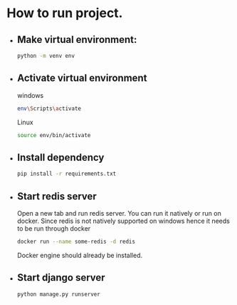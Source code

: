 # How to run project.
-   ## Make virtual environment:
    ```sh
    python -m venv env
    ```
-   ## Activate virtual environment
    windows 
    ```sh
    env\Scripts\activate
    ```
    Linux
    ```sh
    source env/bin/activate
    ```
-   ## Install dependency
    ```sh
    pip install -r requirements.txt
    ```
-   ## Start redis server
    Open a new tab and run redis server. You can run it natively or run on docker. Since redis is not natively supported on windows hence it needs to be run through docker
    ```sh
    docker run --name some-redis -d redis
    ```
    Docker engine should already be installed.
 
-   ## Start django server
    ```sh
    python manage.py runserver
    ```

